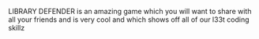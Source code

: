 LIBRARY DEFENDER is an amazing game which you will want to share with all your friends and is very cool and which shows off all of our l33t coding skillz